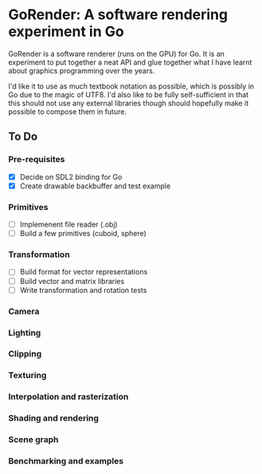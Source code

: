 GoRender: A software rendering experiment in Go
===============================================

GoRender is a software renderer (runs on the GPU) for Go. It is an experiment
to put together a neat API and glue together what I have learnt about graphics
programming over the years.

I'd like it to use as much textbook notation as possible, which is possibly in
Go due to the magic of UTF8. I'd also like to be fully self-sufficient in that
this should not use any external libraries though should hopefully make it
possible to compose them in future.

To Do
-----

### Pre-requisites

 + [x] Decide on SDL2 binding for Go
 + [x] Create drawable backbuffer and test example

### Primitives

 + [ ] Implemenent file reader (.obj)
 + [ ] Build a few primitives (cuboid, sphere)

### Transformation

 + [ ] Build format for vector representations
 + [ ] Build vector and matrix libraries
 + [ ] Write transformation and rotation tests

### Camera

### Lighting

### Clipping

### Texturing

### Interpolation and rasterization

### Shading and rendering

### Scene graph

### Benchmarking and examples
